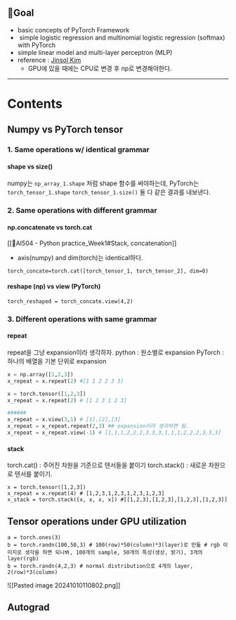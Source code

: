 ## 🎯Goal
- basic concepts of PyTorch Framework
-  simple logistic regression and multinomial logistic regression (softmax) with PyTorch
- simple linear model and multi-layer perceptron (MLP)
- reference : [Jinsol Kim](https://gaussian37.github.io/dl-pytorch-snippets/)
	- GPU에 있을 때에는 CPU로 변경 후 np로 변경해야한다.
---
# Contents
## Numpy vs PyTorch tensor
### 1. Same operations w/ identical grammar
#### shape vs size()
numpy는 `np_array_1.shape` 처럼 shape 함수를 써야하는데, PyTorch는 `torch_tensor_1.shape` `torch_tensor_1.size()` 둘 다 같은 결과를 내보낸다.

### 2. Same operations with different grammar
#### np.concatenate vs torch.cat
[[🧩AI504 - Python practice_Week1#Stack, concatenation]]

- axis(numpy) and dim(torch)는 identical하다.
```PyTorch
torch_concate=torch.cat([torch_tensor_1, torch_tensor_2], dim=0)
```

#### reshape (np) vs view (PyTorch)

```PyTorch
torch_reshaped = torch_concate.view(4,2)
```

### 3. Different operations with same grammar
#### repeat
repeat을 그냥 expansion이라 생각하자. 
python : 원소별로 expansion
PyTorch : 하나의 배열을 기본 단위로 expansion
```Python
x = np.array([1,2,3])
x_repeat = x.repeat(2) #[1 1 2 2 3 3]

x = torch.tensor([1,2,3])
x_repeat = x.repeat(2) # [1 2 3 1 2 3]

######
x_repeat = x.view(3,1) # [1],[2],[3]
x_repeat = x_repeat.repeat(2,3) ## expansion이라 생각하면 됨.
x_repeat = x_repeat.view(-1) # [1,1,1,2,2,2,3,3,3,1,1,1,2,2,2,3,3,3]
```

#### stack 
torch.cat() : 주어진 차원을 기준으로 텐서들을 붙이기
torch.stack() : 새로운 차원으로 텐서를 붙이기.

```PyTorch
x = torch.tensor([1,2,3])
x_repeat = x.repeat(4) # [1,2,3,1,2,3,1,2,3,1,2,3]
x_stack = torch.stack([x, x, x, x]) #[[1,2,3],[1,2,3],[1,2,3],[1,2,3]]

```


## Tensor operations under GPU utilization

```
a = torch.ones(3)
b = torch.randn(100,50,3) # 100(row)*50(column)*3(layer)로 만듦 # rgb 이미지로 생각을 하면 되나봐, 100개의 sample, 50개의 특성(생상, 밝기), 3개의 layer(rgb)
b = torch.randn(4,2,3) # normal distribution으로 4개의 layer, 2(row)*3(column)
```

![[Pasted image 20241010110802.png]]

## Autograd
